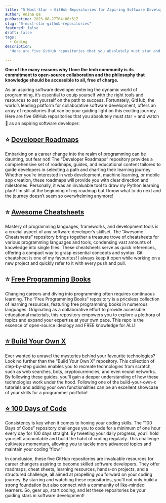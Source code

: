 ```yaml
---
title: "5 Must-Star ⭐️ GitHub Repositories for Aspiring Software Developers"
author: Amina Ba
pubDatetime: 2023-08-27T04:06:31Z
slug: "5-must-star-github-repositories"
featured: false
draft: false
tags:
  - Coding
description:
  "Here are five GitHub repositories that you absolutely must star and watch as an aspiring software developer..."
  
---
```


**One of the many reasons why I love the tech community is its commitment to open-source collaboration and the philosophy that knowledge should be accessible to all, free of charge.**

As an aspiring software developer entering the dynamic world of programming, it’s essential to equip yourself with the right tools and resources to set yourself on the path to success. Fortunately, GitHub, the world’s leading platform for collaborative software development, offers an array of repositories that can be your guiding light on this exciting journey. Here are five GitHub repositories that you absolutely must star ⭐️ and watch 👀 as an aspiring software developer:

## ⭐️ [Developer Roadmaps](https://github.com/kamranahmedse/developer-roadmap)

Embarking on a career change into the realm of programming can be daunting, but fear not! The “Developer Roadmaps” repository provides a comprehensive set of roadmaps, guides, and educational content tailored to guide developers in selecting a path and charting their learning journey. Whether you’re interested in web development, machine learning, or mobile app creation, these roadmaps will provide you with clear direction and milestones. Personally, it was an invaluable tool to draw my Python learning plan! I’m still at the beginning of my roadmap but I know what to do next and the journey doesn’t seem so overwhelming anymore!

## ⭐️ [Awesome Cheatsheets](https://github.com/LeCoupa/awesome-cheatsheets)

Mastery of programming languages, frameworks, and development tools is a crucial aspect of any software developer’s skillset. The “Awesome Cheatsheets” repository brings together a treasure trove of cheatsheets for various programming languages and tools, condensing vast amounts of knowledge into single files. These cheatsheets serve as quick references, offering a compact way to grasp essential concepts and syntax. Git cheatsheet is one of my favourites! I always keep it open while working on a new project and quickly refer to it with every push and pull.

## ⭐️ [Free Programming Books](https://github.com/EbookFoundation/free-programming-books)

Changing careers and diving into programming often requires continuous learning. The “Free Programming Books” repository is a priceless collection of learning resources, featuring free programming books in numerous languages. Originating as a collaborative effort to provide accessible educational materials, this repository empowers you to explore a plethora of topics and expand your expertise at your own pace. This repo is the essence of open-source ideology and FREE knowledge for ALL!

## [⭐️ Build Your Own X](https://github.com/danistefanovic/build-your-own-x)

Ever wanted to unravel the mysteries behind your favourite technologies? Look no further than the “Build Your Own X” repository. This collection of step-by-step guides enables you to recreate technologies from scratch, such as web searches, bots, cryptocurrencies, and even neural networks. By following these guides, you’ll gain a deeper understanding of how these technologies work under the hood. Following one of the build-your-own-x tutorials and adding your own functionalities can be an excellent showcase of your skills for a programmer portfolio!

## [⭐️ 100 Days of Code](https://github.com/kallaway/100-days-of-code)

Consistency is key when it comes to honing your coding skills. The “100 Days of Code” repository challenges you to code for a minimum of one hour every day for 100 days straight. By tweeting your daily progress, you’ll hold yourself accountable and build the habit of coding regularly. This challenge cultivates momentum, allowing you to tackle more advanced topics and maintain your coding “flow.”

In conclusion, these five GitHub repositories are invaluable resources for career changers aspiring to become skilled software developers. They offer roadmaps, cheat sheets, learning resources, hands-on projects, and a structured challenge, all aimed at propelling you forward on your coding journey. By starring and watching these repositories, you’ll not only build a strong foundation but also connect with a community of like-minded learners. So, gear up, start coding, and let these repositories be your guiding stars in software development!